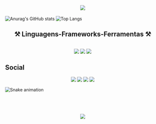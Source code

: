 <h1 align="center">
<img src="https://readme-typing-svg.herokuapp.com/?font=Righteous&size=35&center=true&vCenter=true&width=500&height=70&duration=4000&lines=olá!+👋;+me+chamo+Monyck!;" />
</h1>

![Anurag's GitHub stats](https://github-readme-stats.vercel.app/api?username=HeynzW&show_icons=true&theme=radical)
![Top Langs](https://github-readme-stats.vercel.app/api/top-langs/?username=HeynzW&hide_progress=truecompact&theme=radical)

<h2 align="center" >⚒️ Linguagens-Frameworks-Ferramentas ⚒️</h2>
<br>
<div align="center" >
  <img src="https://skillicons.dev/icons?i=html,css,js" />
  <img src="https://skillicons.dev/icons?i=ps" />
  <img src="https://skillicons.dev/icons?i=vscode,github" />
  
</div>
  
  ## Social
 
<div align="center" > 
  <a href="" target="_blank"><img src="https://img.shields.io/badge/-Instagram-%23E4405F?style=for-the-badge&logo=instagram&logoColor=white" target="_blank"></a>
<a href="" target="_blank"><img src="https://img.shields.io/badge/Discord-7289DA?style=for-the-badge&logo=discord&logoColor=white" target="_blank"></a> 
  <a href = ""><img src="https://img.shields.io/badge/-Gmail-%23333?style=for-the-badge&logo=gmail&logoColor=white" target="_blank"></a>
  <a href="" target="_blank"><img src="https://img.shields.io/badge/-LinkedIn-%230077B5?style=for-the-badge&logo=linkedin&logoColor=white" target="_blank"></a>   
</div>

![Snake animation](https://github.com/HeynzW/HeynzW/blob/output/github-contribution-grid-snake.svg)

<br>
<h1 align="center">
<img src="https://readme-typing-svg.herokuapp.com/?font=Righteous&size=35&center=true&vCenter=true&width=500&height=70&duration=4000&lines=obrigada+pela+atenção!!;" />
</h1>
